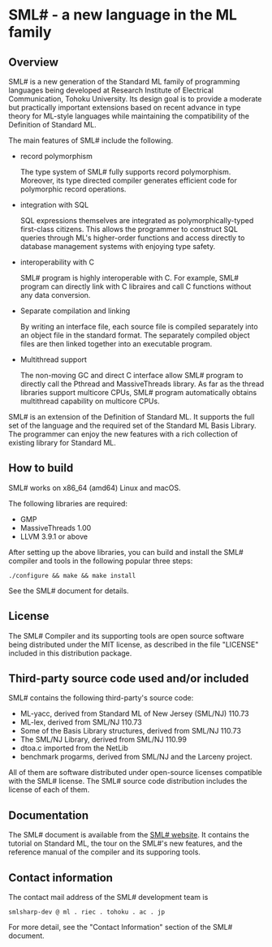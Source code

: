 SML# - a new language in the ML family
======================================

Overview
--------

SML# is a new generation of the Standard ML family of programming
languages being developed at Research Institute of Electrical
Communication, Tohoku University. Its design goal is to provide a
moderate but practically important extensions based on recent advance
in type theory for ML-style languages while maintaining the
compatibility of the Definition of Standard ML.

The main features of SML# include the following.

* record polymorphism

  The type system of SML# fully supports record polymorphism.
  Moreover, its type directed compiler generates efficient code for
  polymorphic record operations.

* integration with SQL

  SQL expressions themselves are integrated as polymorphically-typed
  first-class citizens. This allows the programmer to construct SQL
  queries through ML's higher-order functions and access directly to
  database management systems with enjoying type safety.

* interoperability with C

  SML# program is highly interoperable with C. For example, SML#
  program can directly link with C libraires and call C functions
  without any data conversion.

* Separate compilation and linking

  By writing an interface file, each source file is compiled separately
  into an object file in the standard format. The separately compiled
  object files are then linked together into an executable program.

* Multithread support

  The non-moving GC and direct C interface allow SML# program to
  directly call the Pthread and MassiveThreads library. As far as the
  thread libraries support multicore CPUs, SML# program automatically
  obtains multithread capability on multicore CPUs.

SML# is an extension of the Definition of Standard ML. It supports
the full set of the language and the required set of the Standard ML
Basis Library. The programmer can enjoy the new features with a rich
collection of existing library for Standard ML.

How to build
------------

SML# works on x86_64 (amd64) Linux and macOS.

The following libraries are required:

* GMP
* MassiveThreads 1.00
* LLVM 3.9.1 or above

After setting up the above libraries, you can build and install the
SML# compiler and tools in the following popular three steps:

    ./configure && make && make install

See the SML# document for details.

License
-------

The SML# Compiler and its supporting tools are open source software
being distributed under the MIT license, as described
in the file "LICENSE" included in this distribution package.

Third-party source code used and/or included
--------------------------------------------

SML# contains the following third-party's source code:

* ML-yacc, derived from Standard ML of New Jersey (SML/NJ) 110.73
* ML-lex, derived from SML/NJ 110.73
* Some of the Basis Library structures, derived from SML/NJ 110.73
* The SML/NJ Library, derived from SML/NJ 110.99
* dtoa.c imported from the NetLib
* benchmark progarms, derived from SML/NJ and the Larceny project.

All of them are software distributed under open-source licenses
compatible with the SML# license.  The SML# source code distribution
includes the license of each of them.

Documentation
-------------

The SML# document is available from the [SML# website].
It contains the tutorial on Standard ML, the tour on the SML#'s new
features, and the reference manual of the compiler and its supporing
tools.

[SML# website]: http://www.pllab.riec.tohoku.ac.jp/smlsharp/

Contact information
-------------------

The contact mail address of the SML# development team is

    smlsharp-dev @ ml . riec . tohoku . ac . jp

For more detail, see the "Contact Information" section of the SML#
document.
